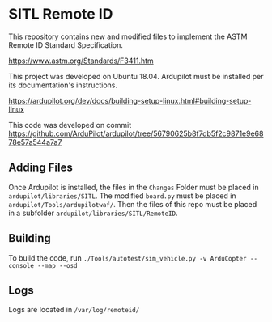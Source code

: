 # SITL Remote ID

This repository contains new and modified files to implement the ASTM Remote ID Standard Specification.

https://www.astm.org/Standards/F3411.htm

This project was developed on Ubuntu 18.04. Ardupilot must be installed per its documentation's instructions.

https://ardupilot.org/dev/docs/building-setup-linux.html#building-setup-linux

This code was developed on commit https://github.com/ArduPilot/ardupilot/tree/56790625b8f7db5f2c9871e9e6878e57a544a7a7

## Adding Files

Once Ardupilot is installed, the files in the `Changes` Folder must be placed in `ardupilot/libraries/SITL`. The modified `board.py` must be placed in `ardupilot/Tools/ardupilotwaf/`. Then the files of this repo must be placed in a subfolder `ardupilot/libraries/SITL/RemoteID`.

## Building

To build the code, run `./Tools/autotest/sim_vehicle.py -v ArduCopter --console --map --osd`

## Logs

Logs are located in `/var/log/remoteid/`






